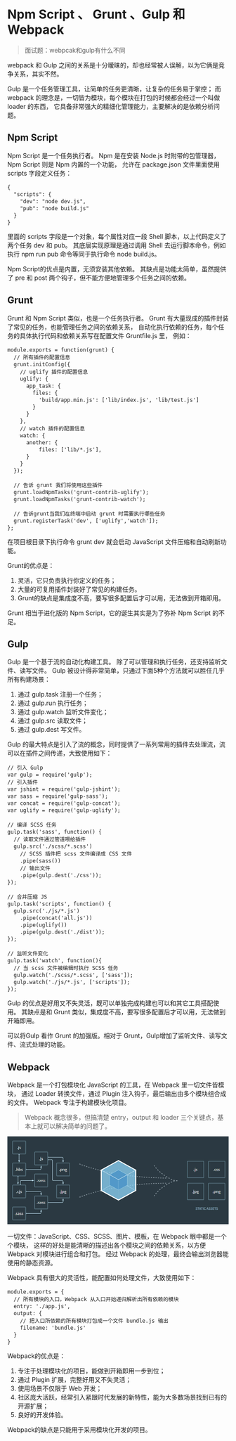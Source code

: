 # Npm Script 、 Grunt 、Gulp 和 Webpack

>面试题：webpcak和gulp有什么不同

webpack 和 Gulp 之间的关系是十分暧昧的，却也经常被人误解，以为它俩是竞争关系，其实不然。

Gulp 是一个任务管理工具，让简单的任务更清晰，让复杂的任务易于掌控；
而 webpack 的理念是，一切皆为模块，每个模块在打包的时候都会经过一个叫做 loader 的东西，
它具备非常强大的精细化管理能力，主要解决的是依赖分析问题。

## Npm Script
Npm Script 是一个任务执行者。
Npm 是在安装 Node.js 时附带的包管理器，Npm Script 则是 Npm 内置的一个功能，
允许在 package.json 文件里面使用 scripts 字段定义任务：
```
{
  "scripts": {
    "dev": "node dev.js",
    "pub": "node build.js"
  }
}
```
里面的 scripts 字段是一个对象，每个属性对应一段 Shell 脚本，以上代码定义了两个任务 dev 和 pub。 
其底层实现原理是通过调用 Shell 去运行脚本命令，例如执行 npm run pub 命令等同于执行命令 node build.js。

Npm Script的优点是内置，无须安装其他依赖。
其缺点是功能太简单，虽然提供了 pre 和 post 两个钩子，但不能方便地管理多个任务之间的依赖。

## Grunt 
Grunt 和 Npm Script 类似，也是一个任务执行者。
Grunt 有大量现成的插件封装了常见的任务，也能管理任务之间的依赖关系，
自动化执行依赖的任务，每个任务的具体执行代码和依赖关系写在配置文件 Gruntfile.js 里，
例如：
```
module.exports = function(grunt) {
  // 所有插件的配置信息
  grunt.initConfig({
    // uglify 插件的配置信息
    uglify: {
      app_task: {
        files: {
          'build/app.min.js': ['lib/index.js', 'lib/test.js']
        }
      }
    },
    // watch 插件的配置信息
    watch: {
      another: {
          files: ['lib/*.js'],
      }
    }
  });

  // 告诉 grunt 我们将使用这些插件
  grunt.loadNpmTasks('grunt-contrib-uglify');
  grunt.loadNpmTasks('grunt-contrib-watch');

  // 告诉grunt当我们在终端中启动 grunt 时需要执行哪些任务
  grunt.registerTask('dev', ['uglify','watch']);
};
```
在项目根目录下执行命令 grunt dev 就会启动 JavaScript 文件压缩和自动刷新功能。

Grunt的优点是：

1. 灵活，它只负责执行你定义的任务；
1. 大量的可复用插件封装好了常见的构建任务。
1. Grunt的缺点是集成度不高，要写很多配置后才可以用，无法做到开箱即用。

Grunt 相当于进化版的 Npm Script，它的诞生其实是为了弥补 Npm Script 的不足。

## Gulp 
Gulp 是一个基于流的自动化构建工具。 除了可以管理和执行任务，还支持监听文件、读写文件。
Gulp 被设计得非常简单，只通过下面5种个方法就可以胜任几乎所有构建场景：

1. 通过 gulp.task 注册一个任务；
1. 通过 gulp.run 执行任务；
1. 通过 gulp.watch 监听文件变化；
1. 通过 gulp.src 读取文件；
1. 通过 gulp.dest 写文件。

Gulp 的最大特点是引入了流的概念，同时提供了一系列常用的插件去处理流，流可以在插件之间传递，大致使用如下：
```
// 引入 Gulp
var gulp = require('gulp'); 
// 引入插件
var jshint = require('gulp-jshint');
var sass = require('gulp-sass');
var concat = require('gulp-concat');
var uglify = require('gulp-uglify');

// 编译 SCSS 任务
gulp.task('sass', function() {
  // 读取文件通过管道喂给插件
  gulp.src('./scss/*.scss')
    // SCSS 插件把 scss 文件编译成 CSS 文件
    .pipe(sass())
    // 输出文件
    .pipe(gulp.dest('./css'));
});

// 合并压缩 JS
gulp.task('scripts', function() {
  gulp.src('./js/*.js')
    .pipe(concat('all.js'))
    .pipe(uglify())
    .pipe(gulp.dest('./dist'));
});

// 监听文件变化
gulp.task('watch', function(){
  // 当 scss 文件被编辑时执行 SCSS 任务
  gulp.watch('./scss/*.scss', ['sass']);
  gulp.watch('./js/*.js', ['scripts']);    
});
```
Gulp 的优点是好用又不失灵活，既可以单独完成构建也可以和其它工具搭配使用。
其缺点是和 Grunt 类似，集成度不高，要写很多配置后才可以用，无法做到开箱即用。

可以将Gulp 看作 Grunt 的加强版。相对于 Grunt，Gulp增加了监听文件、读写文件、流式处理的功能。

## Webpack 
Webpack 是一个打包模块化 JavaScript 的工具，在 Webpack 里一切文件皆模块，
通过 Loader 转换文件，通过 Plugin 注入钩子，最后输出由多个模块组合成的文件。
Webpack 专注于构建模块化项目。

>Webpack 概念很多，但搞清楚 entry，output 和 loader 三个关键点，基本上就可以解决简单的问题了。

<img src="/img/webpack首页图.jpg" title="webpack首页图" />

一切文件：JavaScript、CSS、SCSS、图片、模板，在 Webpack 眼中都是一个个模块，
这样的好处是能清晰的描述出各个模块之间的依赖关系，以方便 Webpack 对模块进行组合和打包。 
经过 Webpack 的处理，最终会输出浏览器能使用的静态资源。

Webpack 具有很大的灵活性，能配置如何处理文件，大致使用如下：
```
module.exports = {
  // 所有模块的入口，Webpack 从入口开始递归解析出所有依赖的模块
  entry: './app.js',
  output: {
    // 把入口所依赖的所有模块打包成一个文件 bundle.js 输出 
    filename: 'bundle.js'
  }
}
```
Webpack的优点是：

1. 专注于处理模块化的项目，能做到开箱即用一步到位；
1. 通过 Plugin 扩展，完整好用又不失灵活；
1. 使用场景不仅限于 Web 开发；
1. 社区庞大活跃，经常引入紧跟时代发展的新特性，能为大多数场景找到已有的开源扩展；
1. 良好的开发体验。

Webpack的缺点是只能用于采用模块化开发的项目。